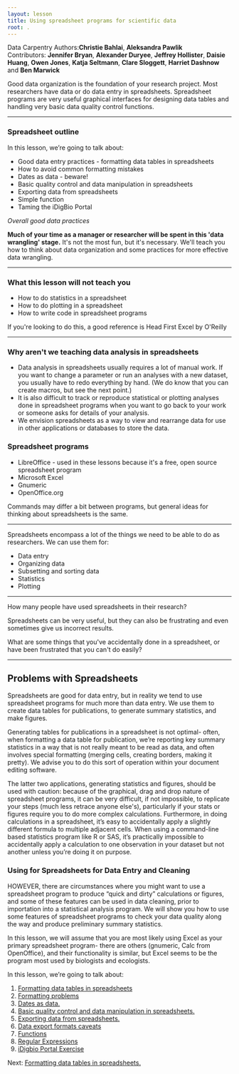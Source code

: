 ```yaml
---
layout: lesson
title: Using spreadsheet programs for scientific data
root: .
---
```


Data Carpentry Authors:**Christie Bahlai**, **Aleksandra Pawlik**<br>
Contributors: **Jennifer Bryan**, **Alexander Duryee**, **Jeffrey Hollister**, **Daisie Huang**, **Owen Jones**, **Katja Seltmann**, **Clare Sloggett**, **Harriet Dashnow** and **Ben Marwick**

Good data organization is the foundation of your research project. Most researchers
have data or do data entry in spreadsheets. Spreadsheet programs are very useful graphical interfaces for designing data tables and handling very basic data quality control functions. 

---

### Spreadsheet outline

In this lesson, we’re going to talk about:

- Good data entry practices - formatting data tables in spreadsheets
- How to avoid common formatting mistakes
- Dates as data - beware!
- Basic quality control and data manipulation in spreadsheets
- Exporting data from spreadsheets
- Simple function
- Taming the iDigBio Portal

*Overall good data practices*

**Much of your time as a manager or researcher will be spent in this 'data wrangling' stage.**
It's not the most fun, but it's necessary. We'll teach you how to think
about data organization and some practices for more effective data wrangling.


---

### What this lesson will not teach you

- How to do statistics in a spreadsheet
- How to do plotting in a spreadsheet
- How to write code in spreadsheet programs

If you're looking to do this, a good reference is
Head First Excel by O'Reilly

---

### Why aren't we teaching data analysis in spreadsheets

- Data analysis in spreadsheets usually requires a lot of manual work. If you want to change a parameter or run an analyses with a new dataset, you usually have to redo everything by hand. (We do know that you can create macros, but see the next point.)
- It is also difficult to track or reproduce statistical or plotting analyses 
done in spreadsheet programs when you want to go back to your work or someone asks 
for details of your analysis.
- We envision spreadsheets as a way to view and rearrange data for use in other applications or databases to store the data.

### Spreadsheet programs

- LibreOffice - used in these lessons because it's a free, open source
spreadsheet program
- Microsoft Excel
- Gnumeric
- OpenOffice.org

Commands may differ a bit between programs, but general ideas
for thinking about spreadsheets is the same.

---

Spreadsheets encompass a lot of the things we need
to be able to do as researchers. We can use them for:

- Data entry
- Organizing data
- Subsetting and sorting data
- Statistics
- Plotting

---

How many people have used spreadsheets in their research?

Spreadsheets can be very useful, but they can also be
frustrating and even sometimes give us incorrect results.

What are some things that you've accidentally done in
a spreadsheet, or have been frustrated that you can't do
easily?

---

## Problems with Spreadsheets

Spreadsheets are good for data entry, but in reality we tend to use spreadsheet 
programs for much more than data entry. We use them to create data tables for publications, to generate summary statistics, and make figures. 

Generating tables for publications in a spreadsheet is not optimal- often, 
when formatting a data table for publication, we’re reporting key summary 
statistics in a way that is not really meant to be read as data, and often 
involves special formatting (merging cells, creating borders, making it 
pretty). We advise you to do this sort of operation within your document 
editing software.

The latter two applications,  generating statistics and figures, should 
be used with caution: because of the graphical, drag and drop nature of 
spreadsheet programs, it can be very difficult, if not impossible, to 
replicate your steps (much less retrace anyone else's), particularly if your 
stats or figures require you to do more complex calculations. Furthermore, 
in doing calculations in a spreadsheet, it’s easy to accidentally apply a 
slightly different formula to multiple adjacent cells. When using a 
command-line based statistics program like R or SAS, it’s practically 
impossible to accidentally apply a calculation to one observation in your 
dataset but not another unless you’re doing it on purpose. 

### Using for Spreadsheets for Data Entry and Cleaning

HOWEVER, there are circumstances where you might want to use a spreadsheet 
program to produce “quick and dirty” calculations or figures, and some of 
these features can be used in data cleaning, prior to importation into a 
statistical analysis program. We will show you how to use some features of 
spreadsheet programs to check your data quality along the way and produce 
preliminary summary statistics.

In this lesson, we will assume that you are most likely using Excel as your 
primary spreadsheet program- there are others (gnumeric, Calc from OpenOffice),
 and their functionality is similar, but Excel seems to be the program most 
used by biologists and ecologists.

In this lesson, we’re going to talk about:

1. [Formatting data tables in spreadsheets](01-format-data.html)
2. [Formatting problems](02-common-mistakes.html)
3. [Dates as data.](03-dates-as-data.html)
4. [Basic quality control and data manipulation in spreadsheets.](04-quality-control.html)
5. [Exporting data from spreadsheets.](05-exporting-data.html)
6. [Data export formats caveats](06-data-formats-caveats.html)
8. [Functions](07-functions.html)
9. [Regular Expressions](08-regular-expressions.html)
10. [iDigbio Portal Exercise](09-iDigBio-portal.html)

Next: [Formatting data tables in spreadsheets.](01-format-data.html)
